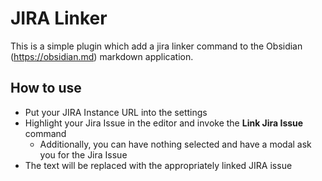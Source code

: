 # JIRA Linker

This is a simple plugin which add a jira linker command to the Obsidian (https://obsidian.md) markdown application.

## How to use

- Put your JIRA Instance URL into the settings
- Highlight your Jira Issue in the editor and invoke the **Link Jira Issue** command
  - Additionally, you can have nothing selected and have a modal ask you for the Jira Issue
- The text will be replaced with the appropriately linked JIRA issue